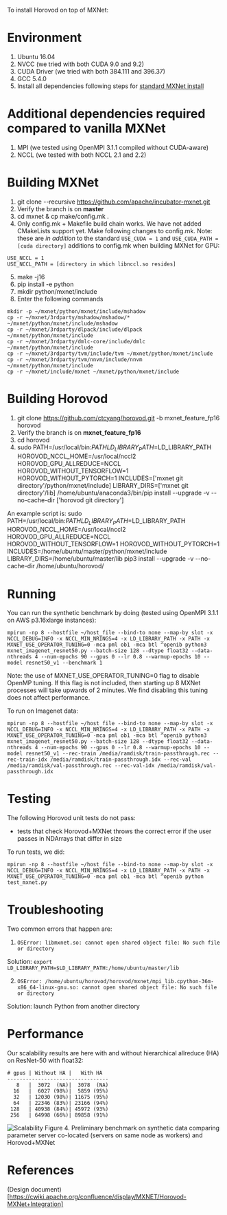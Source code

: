 To install Horovod on top of MXNet:

# Environment
1) Ubuntu 16.04
2) NVCC (we tried with both CUDA 9.0 and 9.2)
3) CUDA Driver (we tried with both 384.111 and 396.37)
4) GCC 5.4.0
5) Install all dependencies following steps for [standard MXNet install](https://mxnet.incubator.apache.org/install/index.html?platform=Linux&language=Python&processor=GPU&version=master#)

# Additional dependencies required compared to vanilla MXNet
1) MPI (we tested using OpenMPI 3.1.1 compiled without CUDA-aware)
2) NCCL (we tested with both NCCL 2.1 and 2.2)

# Building MXNet
1) git clone --recursive https://github.com/apache/incubator-mxnet.git
2) Verify the branch is on **master**
3) cd mxnet & cp make/config.mk .
4) Only config.mk + Makefile build chain works. We have not added CMakeLists support yet. Make following changes to config.mk. Note: these are *in addition* to the standard `USE_CUDA = 1` and `USE_CUDA_PATH = [cuda directory]` additions to config.mk when building MXNet for GPU:
  ```
  USE_NCCL = 1
  USE_NCCL_PATH = [directory in which libnccl.so resides]
  ```
5) make -j16
6) pip install -e python
7) mkdir python/mxnet/include
8) Enter the following commands 
```
mkdir -p ~/mxnet/python/mxnet/include/mshadow
cp -r ~/mxnet/3rdparty/mshadow/mshadow/* ~/mxnet/python/mxnet/include/mshadow
cp -r ~/mxnet/3rdparty/dlpack/include/dlpack ~/mxnet/python/mxnet/include
cp -r ~/mxnet/3rdparty/dmlc-core/include/dmlc ~/mxnet/python/mxnet/include
cp -r ~/mxnet/3rdparty/tvm/include/tvm ~/mxnet/python/mxnet/include
cp -r ~/mxnet/3rdparty/tvm/nnvm/include/nnvm ~/mxnet/python/mxnet/include
cp -r ~/mxnet/include/mxnet ~/mxnet/python/mxnet/include
```

# Building Horovod
1) git clone https://github.com/ctcyang/horovod.git -b mxnet_feature_fp16 horovod
2) Verify the branch is on **mxnet_feature_fp16**
3) cd horovod
4) sudo PATH=/usr/local/bin:$PATH LD_LIBRARY_PATH=$LD_LIBRARY_PATH HOROVOD_NCCL_HOME=/usr/local/nccl2 HOROVOD_GPU_ALLREDUCE=NCCL HOROVOD_WITHOUT_TENSORFLOW=1 HOROVOD_WITHOUT_PYTORCH=1 INCLUDES=['mxnet git directory'/python/mxnet/include] LIBRARY_DIRS=['mxnet git directory'/lib] /home/ubuntu/anaconda3/bin/pip install --upgrade -v --no-cache-dir ['horovod git directory']

An example script is: sudo PATH=/usr/local/bin:$PATH LD_LIBRARY_PATH=$LD_LIBRARY_PATH HOROVOD_NCCL_HOME=/usr/local/nccl2 HOROVOD_GPU_ALLREDUCE=NCCL HOROVOD_WITHOUT_TENSORFLOW=1 HOROVOD_WITHOUT_PYTORCH=1 INCLUDES=/home/ubuntu/master/python/mxnet/include LIBRARY_DIRS=/home/ubuntu/master/lib pip3 install --upgrade -v --no-cache-dir /home/ubuntu/horovod/

# Running
You can run the synthetic benchmark by doing (tested using OpenMPI 3.1.1 on AWS p3.16xlarge instances):

```mpirun -np 8 --hostfile ~/host_file --bind-to none --map-by slot -x NCCL_DEBUG=INFO -x NCCL_MIN_NRINGS=4 -x LD_LIBRARY_PATH -x PATH -x MXNET_USE_OPERATOR_TUNING=0 -mca pml ob1 -mca btl ^openib python3 mxnet_imagenet_resnet50.py --batch-size 128 --dtype float32 --data-nthreads 4 --num-epochs 90 --gpus 0 --lr 0.8 --warmup-epochs 10 --model resnet50_v1 --benchmark 1```

Note: the use of MXNET_USE_OPERATOR_TUNING=0 flag to disable OpenMP tuning. If this flag is not included, then starting up 8 MXNet processes will take upwards of 2 minutes. We find disabling this tuning does not affect performance.

To run on Imagenet data:

```mpirun -np 8 --hostfile ~/host_file --bind-to none --map-by slot -x NCCL_DEBUG=INFO -x NCCL_MIN_NRINGS=4 -x LD_LIBRARY_PATH -x PATH -x MXNET_USE_OPERATOR_TUNING=0 -mca pml ob1 -mca btl ^openib python3 mxnet_imagenet_resnet50.py --batch-size 128 --dtype float32 --data-nthreads 4 --num-epochs 90 --gpus 0 --lr 0.8 --warmup-epochs 10 --model resnet50_v1 --rec-train /media/ramdisk/train-passthrough.rec --rec-train-idx /media/ramdisk/train-passthrough.idx --rec-val /media/ramdisk/val-passthrough.rec --rec-val-idx /media/ramdisk/val-passthrough.idx```

# Testing
The following Horovod unit tests do not pass:
  * tests that check Horovod+MXNet throws the correct error if the user passes in NDArrays that differ in size
  
To run tests, we did:

```mpirun -np 8 --hostfile ~/host_file --bind-to none --map-by slot -x NCCL_DEBUG=INFO -x NCCL_MIN_NRINGS=4 -x LD_LIBRARY_PATH -x PATH -x MXNET_USE_OPERATOR_TUNING=0 -mca pml ob1 -mca btl ^openib python test_mxnet.py```

# Troubleshooting
Two common errors that happen are:
1. `OSError: libmxnet.so: cannot open shared object file: No such file or directory`

Solution: `export LD_LIBRARY_PATH=$LD_LIBRARY_PATH:/home/ubuntu/master/lib`

2. `OSError: /home/ubuntu/horovod/horovod/mxnet/mpi_lib.cpython-36m-x86_64-linux-gnu.so: cannot open shared object file: No such file or directory`

Solution: launch Python from another directory

# Performance
Our scalability results are here with and without hierarchical allreduce (HA) on ResNet-50 with float32:
```
# gpus | Without HA |   With HA
---------------------------------
   8   |  3072  (NA)|  3078  (NA)
  16   |  6027 (98%)|  5859 (95%)
  32   | 12030 (98%)| 11675 (95%)
  64   | 22346 (83%)| 23166 (94%)
 128   | 40938 (84%)| 45972 (93%)
 256   | 64998 (66%)| 89858 (91%)
```

![Scalability](https://cwiki.apache.org/confluence/download/attachments/93323454/scalability.png?version=1&modificationDate=1538682773000&api=v2)
Figure 4. Preliminary benchmark on synthetic data comparing parameter server co-located (servers on same node as workers) and Horovod+MXNet

# References

(Design document)[https://cwiki.apache.org/confluence/display/MXNET/Horovod-MXNet+Integration]
